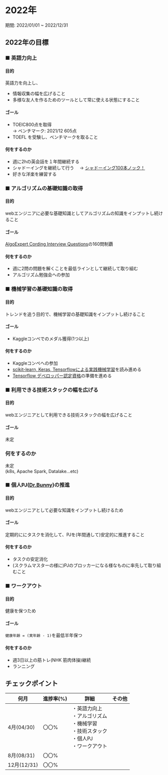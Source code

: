 # 2022年
期間: 2022/01/01 ~ 2022/12/31

## 2022年の目標

### ■ 英語力向上
#### 目的
英語力を向上し、
- 情報収集の幅を広げること
- 多様な友人を作るためのツールとして常に使える状態にすること

#### ゴール
- TOEIC800点を取得   
-> ベンチマーク: 2021/12 605点
- TOEFL を受験し、ベンチマークを取ること

#### 何をするのか
- 週に2hの英会話を１年間継続する
- シャドーイングを継続して行う
　-> [シャドーイング100本ノック！](https://www.youtube.com/playlist?list=PL4QXtrVyCe3595KWzOseq9r7VrSPm_ADZ)
- 好きな洋楽を練習する


### ■ アルゴリズムの基礎知識の取得
#### 目的
webエンジニアに必要な基礎知識としてアルゴリズムの知識をインプットし続けること

#### ゴール
[AlgoExpert Cording Interview Questions](https://www.algoexpert.io/questions)の160問制覇

#### 何をするのか
- 週に2問の問題を解くことを最低ラインとして継続して取り組む
- アルゴリズム勉強会への参加


### ■ 機械学習の基礎知識の取得
#### 目的
トレンドを追う目的で、機械学習の基礎知識をインプットし続けること

#### ゴール
- Kaggleコンペでのメダル獲得(1つ以上)

#### 何をするのか
- Kaggleコンペへの参加
- [scikit-learn, Keras, Tensorflowによる実践機械学習](https://www.oreilly.co.jp/books/9784873119281/)を読み進める
- [Tensorflow デベロッパー認定資格](https://www.tensorflow.org/certificate?hl=ja)の準備を進める


### ■ 利用できる技術スタックの幅を広げる
#### 目的
webエンジニアとして利用できる技術スタックの幅を広げること

#### ゴール
未定

### 何をするのか
未定  
(k8s, Apache Spark, Datalake...etc)


### ■ 個人PJ([Dr.Bunny](https://www.drbunny.org/homepage))の推進
#### 目的
webエンジニアとして必要な知識をインプットし続けるため

#### ゴール
定期的ににタスクを消化して、PJを(年間通して)安定的に推進すること

#### 何をするのか
- タスクの安定消化
- (スクラムマスターの様に)PJのブロッカーになる様なものに率先して取り組むこと


### ■ ワークアウト
#### 目的
健康を保つため

#### ゴール
`健康年齢 = (実年齢 - 1)`を最低半年保つ

#### 何をするのか
- 週3日以上の筋トレ(NHK 筋肉体操)継続
- ランニング


## チェックポイント
|何月|進捗率(%)|詳細|その他|
|----|----|----|----|
|4月(04/30)|〇〇%|・英語力向上<br>・アルゴリズム<br>・機械学習<br>・技術スタック<br>・個人PJ<br>・ワークアウト||
|8月(08/31)|〇〇%|||
|12月(12/31)|〇〇%|||